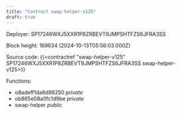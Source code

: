 ```yaml
---
title: "Contract swap-helper-v125"
draft: true
---
```

Deployer: SP17246WXJ5XXR1P8ZRBEVT9JMPSHTFZS6JFRA3SS


 



Block height: 169634 (2024-10-13T05:56:03.000Z)

Source code: {{<contractref "swap-helper-v125" SP17246WXJ5XXR1P8ZRBEVT9JMPSHTFZS6JFRA3SS swap-helper-v125>}}

Functions:

* o8adeff1da6d86250 _private_
* ob865e08a0fc1d9be _private_
* swap-helper _public_
